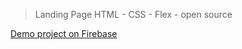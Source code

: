 > Landing Page HTML - CSS - Flex - open source

[Demo project on Firebase](https://landing-page-html-css-flex.web.app/ "Landing Page HTML - CSS - Flex")

